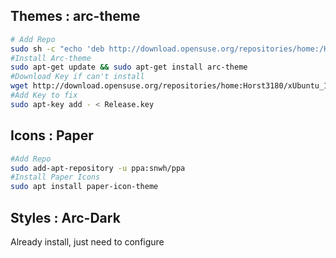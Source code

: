 ## Themes : arc-theme
```bash
# Add Repo
sudo sh -c "echo 'deb http://download.opensuse.org/repositories/home:/Horst3180/xUbuntu_16.04/ /' >> /etc/apt/sources.list.d/arc-theme.list"
#Install Arc-theme
sudo apt-get update && sudo apt-get install arc-theme
#Download Key if can't install
wget http://download.opensuse.org/repositories/home:Horst3180/xUbuntu_16.04/Release.key
#Add Key to fix
sudo apt-key add - < Release.key
```

## Icons : Paper
```bash
#Add Repo
sudo add-apt-repository -u ppa:snwh/ppa
#Install Paper Icons
sudo apt install paper-icon-theme
```

## Styles : Arc-Dark
Already install, just need to configure
